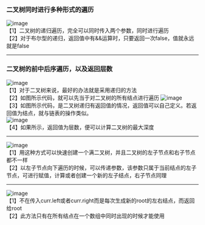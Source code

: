 ### 二叉树同时进行多种形式的遍历
![image](https://user-images.githubusercontent.com/60838780/114524604-f0cdea00-9c77-11eb-8d2b-bd09292960e7.png)  
【1】二叉树的递归遍历，完全可以同时传入两个参数，同时进行遍历  
【2】对于布尔型的递归，返回值中有&&运算时，只要返回一次false，值就永远就是false  
***
### 二叉树的前中后序遍历，以及返回层数
![image](https://user-images.githubusercontent.com/60838780/114271322-55ecca00-9a43-11eb-82ff-ff61f0632af7.png)  
【1】对于二叉树来说，最好的办法就是采用递归的方法  
【2】如图所示代码，就可以先当于对二叉树的所有结点进行遍历
![image](https://user-images.githubusercontent.com/60838780/114271370-93515780-9a43-11eb-94fd-66285b621a69.png)  
【3】如图所示代码，是二叉树递归有返回值的情况，返回值可以自己定义。若返回值为结点，就与链表的操作类似。  
![image](https://user-images.githubusercontent.com/60838780/114271409-c5fb5000-9a43-11eb-8442-87c879e41c92.png)  
【4】如果所示，返回值为层数，便可以计算二叉树的最大深度 
***
![image](https://user-images.githubusercontent.com/60838780/114993299-426fb200-9ece-11eb-9ab2-0269b252bea8.png)  
【1】用这种方式可以快速创建一个满二叉树，并且二叉树的左子节点和右子节点都不一样  
【2】以左子节点向下遍历的时候，可以传递参数，该参数只属于当前结点的左子节点，可进行赋值，计算或者创建一个新的左子结点，右子节点同理  
***
![image](https://user-images.githubusercontent.com/60838780/115196670-c4581900-a122-11eb-8896-3d14bf76ce8c.png)  
【1】不在传入curr.left或者curr.right而是每次生成新的root的左右结点，而返回给root  
【2】此方法只有在所有结点在一个数组中同时出现的时候才能使用
